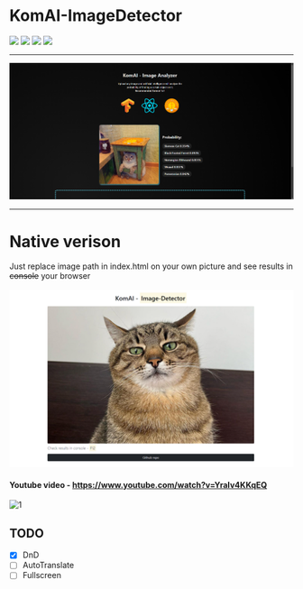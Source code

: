 # KomAI-ImageDetector
<img src='https://wakatime.com/badge/github/Ivan-Corporation/KomAI-ImageDetector.svg'/>
<img src='https://img.shields.io/badge/code_style-standard-brightgreen.svg'/>
<img src='https://img.shields.io/github/stars/Ivan-Corporation/KomAI-ImageDetector?style=social'/>
<img src='https://img.shields.io/npm/l/easter-break'/>

<hr/>


<img src='./new_version.png'/>








<hr/>

<h1>Native verison</h1>
Just replace image path in index.html on your own picture and see results in <strike>console</strike> your browser
<br/>
<br/>
<img src='./native_version.png'/>


#### Youtube video - https://www.youtube.com/watch?v=YraIv4KKqEQ
![1](https://user-images.githubusercontent.com/58357980/166140849-07baf60d-3b13-4ccc-b970-707cd124ec4c.png)



## TODO
- [x] DnD
- [ ] AutoTranslate
- [ ] Fullscreen